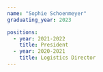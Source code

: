 ```yaml
---
name: "Sophie Schoenmeyer"
graduating_year: 2023

positions:
  - year: 2021-2022
    title: President
  - year: 2020-2021
    title: Logistics Director
---
```

